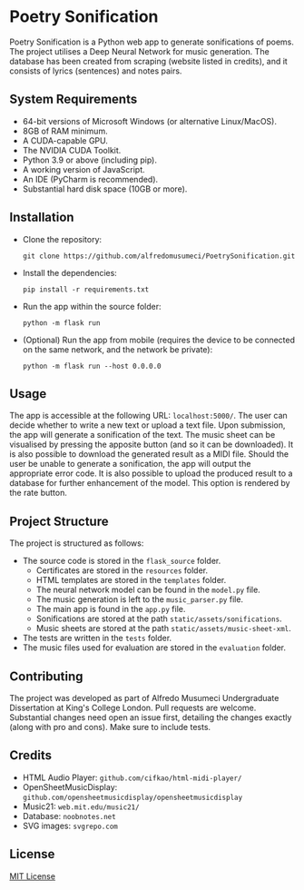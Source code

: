 # Poetry Sonification
Poetry Sonification is a Python web app to generate sonifications of poems.
The project utilises a Deep Neural Network for music generation. The database
has been created from scraping (website listed in credits), and it consists of lyrics (sentences)
and notes pairs.

## System Requirements
- 64-bit versions of Microsoft Windows (or alternative Linux/MacOS).
- 8GB of RAM minimum.
- A CUDA-capable GPU.
- The NVIDIA CUDA Toolkit.
- Python 3.9 or above (including pip).
- A working version of JavaScript.
- An IDE (PyCharm is recommended).
- Substantial hard disk space (10GB or more).

## Installation
- Clone the repository:
    ```
    git clone https://github.com/alfredomusumeci/PoetrySonification.git
    ```
- Install the dependencies:
    ```
    pip install -r requirements.txt
    ```
- Run the app within the source folder:
    ```
    python -m flask run
    ```
- (Optional) Run the app from mobile (requires the device to be connected on the
  same network, and the network be private):
    ```
    python -m flask run --host 0.0.0.0
    ```
## Usage
The app is accessible at the following URL:
    ```
    localhost:5000/
    ```.
The user can decide whether to write a new text or upload a text file.
Upon submission, the app will generate a sonification of the text.
The music sheet can be visualised by pressing the apposite button (and so it can be downloaded).
It is also possible to download the generated result as a MIDI file.
Should the user be unable to generate a sonification, the app will output the appropriate error code.
It is also possible to upload the produced result to a database for further enhancement of the model.
This option is rendered by the rate button.

## Project Structure
The project is structured as follows:
- The source code is stored in the `flask_source` folder.
    - Certificates are stored in the `resources` folder.
    - HTML templates are stored in the `templates` folder.
    - The neural network model can be found in the `model.py` file.
    - The music generation is left to the `music_parser.py` file.
    - The main app is found in the `app.py` file.
    - Sonifications are stored at the path `static/assets/sonifications`.
    - Music sheets are stored at the path `static/assets/music-sheet-xml`.
- The tests are written in the `tests` folder.
- The music files used for evaluation are stored in the `evaluation` folder.
    


## Contributing
The project was developed as part of Alfredo Musumeci Undergraduate Dissertation at King's College London.
Pull requests are welcome. Substantial changes need open an issue first, detailing the changes exactly (along
with pro and cons). Make sure to include tests.

## Credits
- HTML Audio Player: `github.com/cifkao/html-midi-player/`
- OpenSheetMusicDisplay: `github.com/opensheetmusicdisplay/opensheetmusicdisplay`
- Music21: `web.mit.edu/music21/`
- Database: `noobnotes.net`
- SVG images: `svgrepo.com`

## License
[MIT License](https://opensource.org/licenses/MIT)
  
